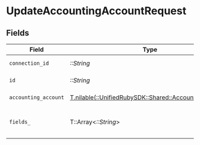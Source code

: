 # UpdateAccountingAccountRequest


## Fields

| Field                                                                                              | Type                                                                                               | Required                                                                                           | Description                                                                                        |
| -------------------------------------------------------------------------------------------------- | -------------------------------------------------------------------------------------------------- | -------------------------------------------------------------------------------------------------- | -------------------------------------------------------------------------------------------------- |
| `connection_id`                                                                                    | *::String*                                                                                         | :heavy_check_mark:                                                                                 | ID of the connection                                                                               |
| `id`                                                                                               | *::String*                                                                                         | :heavy_check_mark:                                                                                 | ID of the Account                                                                                  |
| `accounting_account`                                                                               | [T.nilable(::UnifiedRubySDK::Shared::AccountingAccount)](../../models/shared/accountingaccount.md) | :heavy_minus_sign:                                                                                 | Chart of accounts                                                                                  |
| `fields_`                                                                                          | T::Array<*::String*>                                                                               | :heavy_minus_sign:                                                                                 | Comma-delimited fields to return                                                                   |